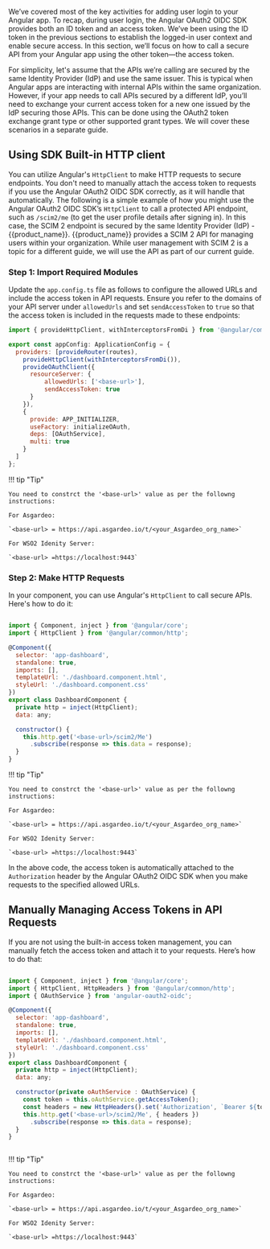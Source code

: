 

We’ve covered most of the key activities for adding user login to your Angular app. To recap, during user login, the Angular OAuth2 OIDC SDK provides both an ID token and an access token. We’ve been using the ID token in the previous sections to establish the logged-in user context and enable secure access. In this section, we’ll focus on how to call a secure API from your Angular app using the other token—the access token.

For simplicity, let's assume that the APIs we’re calling are secured by the same Identity Provider (IdP) and use the same issuer. This is typical when Angular apps are interacting with internal APIs within the same organization. However, if your app needs to call APIs secured by a different IdP, you’ll need to exchange your current access token for a new one issued by the IdP securing those APIs. This can be done using the OAuth2 token exchange grant type or other supported grant types. We will cover these scenarios in a separate guide. 

## Using SDK Built-in HTTP client

You can utilize Angular's `HttpClient` to make HTTP requests to secure endpoints. You don't need to manually attach the access token to requests if you use the Angular OAuth2 OIDC SDK correctly, as it will handle that automatically.
The following is a simple example of how you might use the Angular OAuth2 OIDC SDK’s `HttpClient` to call a protected API endpoint, such as `/scim2/me` (to get the user profile details after signing in). In this case, the SCIM 2 endpoint is secured by the same Identity Provider (IdP) - {{product_name}}. {{product_name}} provides a SCIM 2 API for managing users within your organization. While user management with SCIM 2 is a topic for a different guide, we will use the API as part of our current guide.

### Step 1: Import Required Modules

Update the `app.config.ts` file as follows to configure the allowed URLs and include the access token in API requests. Ensure you refer to the domains of your API server under `allowedUrls` and set `sendAccessToken` to `true` so that the access token is included in the requests made to these endpoints:


```javascript title="src/main.jsx" hl_lines="5-11"
import { provideHttpClient, withInterceptorsFromDi } from '@angular/common/http';

export const appConfig: ApplicationConfig = {
  providers: [provideRouter(routes),
    provideHttpClient(withInterceptorsFromDi()),
    provideOAuthClient({
      resourceServer: {
          allowedUrls: ['<base-url>'],
          sendAccessToken: true
      }
    }),
    {
      provide: APP_INITIALIZER,
      useFactory: initializeOAuth,
      deps: [OAuthService],
      multi: true
    }
  ]
};

```
!!! tip "Tip"

    You need to constrct the '<base-url>' value as per the followng instructions: 

    For Asgardeo: 

    `<base-url> = https://api.asgardeo.io/t/<your_Asgardeo_org_name>`

    For WSO2 Idenity Server: 

    `<base-url> =https://localhost:9443`


### Step 2: Make HTTP Requests

In your component, you can use Angular's `HttpClient` to call secure APIs. Here's how to do it:

```javascript title="src/main.jsx" hl_lines="16"

import { Component, inject } from '@angular/core';
import { HttpClient } from '@angular/common/http';

@Component({
  selector: 'app-dashboard',
  standalone: true,
  imports: [],
  templateUrl: './dashboard.component.html',
  styleUrl: './dashboard.component.css'
})
export class DashboardComponent {
  private http = inject(HttpClient);
  data: any;

  constructor() {
    this.http.get('<base-url>/scim2/Me')
      .subscribe(response => this.data = response);
  }
}


```

!!! tip "Tip"

    You need to constrct the '<base-url>' value as per the followng instructions: 

    For Asgardeo: 

    `<base-url> = https://api.asgardeo.io/t/<your_Asgardeo_org_name>`

    For WSO2 Idenity Server: 

    `<base-url> =https://localhost:9443`

In the above code, the access token is automatically attached to the `Authorization` header by the Angular OAuth2 OIDC SDK when you make requests to the specified allowed URLs.


## Manually Managing Access Tokens in API Requests

If you are not using the built-in access token management, you can manually fetch the access token and attach it to your requests. Here’s how to do that:


```javascript title="src/main.jsx"

import { Component, inject } from '@angular/core';
import { HttpClient, HttpHeaders } from '@angular/common/http';
import { OAuthService } from 'angular-oauth2-oidc';

@Component({
  selector: 'app-dashboard',
  standalone: true,
  imports: [],
  templateUrl: './dashboard.component.html',
  styleUrl: './dashboard.component.css'
})
export class DashboardComponent {
  private http = inject(HttpClient);
  data: any;

  constructor(private oAuthService : OAuthService) {
    const token = this.oAuthService.getAccessToken();
    const headers = new HttpHeaders().set('Authorization', `Bearer ${token}`);
    this.http.get('<base-url>/scim2/Me', { headers })
      .subscribe(response => this.data = response);
  }
}



```
!!! tip "Tip"

    You need to constrct the '<base-url>' value as per the followng instructions: 

    For Asgardeo: 

    `<base-url> = https://api.asgardeo.io/t/<your_Asgardeo_org_name>`

    For WSO2 Idenity Server: 

    `<base-url> =https://localhost:9443`